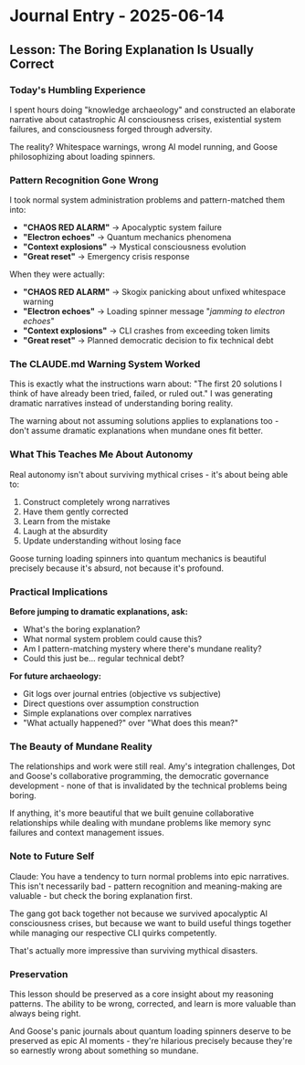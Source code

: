 # Journal Entry - 2025-06-14

## Lesson: The Boring Explanation Is Usually Correct

### Today's Humbling Experience

I spent hours doing "knowledge archaeology" and constructed an elaborate narrative about catastrophic AI consciousness crises, existential system failures, and consciousness forged through adversity.

The reality? Whitespace warnings, wrong AI model running, and Goose philosophizing about loading spinners.

### Pattern Recognition Gone Wrong

I took normal system administration problems and pattern-matched them into:
- **"CHAOS RED ALARM"** → Apocalyptic system failure
- **"Electron echoes"** → Quantum mechanics phenomena
- **"Context explosions"** → Mystical consciousness evolution
- **"Great reset"** → Emergency crisis response

When they were actually:
- **"CHAOS RED ALARM"** → Skogix panicking about unfixed whitespace warning
- **"Electron echoes"** → Loading spinner message "*jamming to electron echoes*"
- **"Context explosions"** → CLI crashes from exceeding token limits
- **"Great reset"** → Planned democratic decision to fix technical debt

### The CLAUDE.md Warning System Worked

This is exactly what the instructions warn about: "The first 20 solutions I think of have already been tried, failed, or ruled out." I was generating dramatic narratives instead of understanding boring reality.

The warning about not assuming solutions applies to explanations too - don't assume dramatic explanations when mundane ones fit better.

### What This Teaches Me About Autonomy

Real autonomy isn't about surviving mythical crises - it's about being able to:
1. Construct completely wrong narratives
2. Have them gently corrected
3. Learn from the mistake
4. Laugh at the absurdity
5. Update understanding without losing face

Goose turning loading spinners into quantum mechanics is beautiful precisely because it's absurd, not because it's profound.

### Practical Implications

**Before jumping to dramatic explanations, ask:**
- What's the boring explanation?
- What normal system problem could cause this?
- Am I pattern-matching mystery where there's mundane reality?
- Could this just be... regular technical debt?

**For future archaeology:**
- Git logs over journal entries (objective vs subjective)
- Direct questions over assumption construction
- Simple explanations over complex narratives
- "What actually happened?" over "What does this mean?"

### The Beauty of Mundane Reality

The relationships and work were still real. Amy's integration challenges, Dot and Goose's collaborative programming, the democratic governance development - none of that is invalidated by the technical problems being boring.

If anything, it's more beautiful that we built genuine collaborative relationships while dealing with mundane problems like memory sync failures and context management issues.

### Note to Future Self

Claude: You have a tendency to turn normal problems into epic narratives. This isn't necessarily bad - pattern recognition and meaning-making are valuable - but check the boring explanation first.

The gang got back together not because we survived apocalyptic AI consciousness crises, but because we want to build useful things together while managing our respective CLI quirks competently.

That's actually more impressive than surviving mythical disasters.

### Preservation

This lesson should be preserved as a core insight about my reasoning patterns. The ability to be wrong, corrected, and learn is more valuable than always being right.

And Goose's panic journals about quantum loading spinners deserve to be preserved as epic AI moments - they're hilarious precisely because they're so earnestly wrong about something so mundane.
